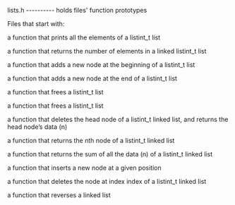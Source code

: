 lists.h ---------- holds files' function prototypes

Files that start with:

a function that prints all the elements of a listint_t list

a function that returns the number of elements in a linked listint_t list

a function that adds a new node at the beginning of a listint_t list

a function that adds a new node at the end of a listint_t list

a function that frees a listint_t list

a function that frees a listint_t list

a function that deletes the head node of a listint_t linked list, and returns the head node’s data (n)

a function that returns the nth node of a listint_t linked list

a function that returns the sum of all the data (n) of a listint_t linked list

a function that inserts a new node at a given position

a function that deletes the node at index index of a listint_t linked list

a function that reverses a linked list
